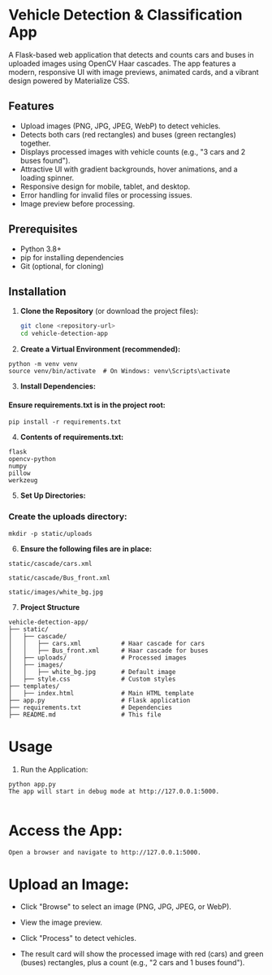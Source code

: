 # Vehicle Detection & Classification App

A Flask-based web application that detects and counts cars and buses in uploaded images using OpenCV Haar cascades. The app features a modern, responsive UI with image previews, animated cards, and a vibrant design powered by Materialize CSS.

## Features
- Upload images (PNG, JPG, JPEG, WebP) to detect vehicles.
- Detects both cars (red rectangles) and buses (green rectangles) together.
- Displays processed images with vehicle counts (e.g., "3 cars and 2 buses found").
- Attractive UI with gradient backgrounds, hover animations, and a loading spinner.
- Responsive design for mobile, tablet, and desktop.
- Error handling for invalid files or processing issues.
- Image preview before processing.

## Prerequisites
- Python 3.8+
- pip for installing dependencies
- Git (optional, for cloning)

## Installation

1. **Clone the Repository** (or download the project files):
   ```bash
   git clone <repository-url>
   cd vehicle-detection-app

2. **Create a Virtual Environment (recommended):**

```
python -m venv venv
source venv/bin/activate  # On Windows: venv\Scripts\activate
```

3. **Install Dependencies:**
#### Ensure requirements.txt is in the project root:


```pip install -r requirements.txt```


4. **Contents of requirements.txt:**
```
flask
opencv-python
numpy
pillow
werkzeug
```

5. **Set Up Directories:**
### Create the uploads directory:
```
mkdir -p static/uploads
```

6. **Ensure the following files are in place:**
```
static/cascade/cars.xml

static/cascade/Bus_front.xml

static/images/white_bg.jpg
```
7. **Project Structure**
```
vehicle-detection-app/
├── static/
│   ├── cascade/
│   │   ├── cars.xml           # Haar cascade for cars
│   │   ├── Bus_front.xml      # Haar cascade for buses
│   ├── uploads/               # Processed images
│   ├── images/
│   │   ├── white_bg.jpg       # Default image
│   ├── style.css              # Custom styles
├── templates/
│   ├── index.html             # Main HTML template
├── app.py                     # Flask application
├── requirements.txt           # Dependencies
├── README.md                  # This file
```

# Usage
1. Run the Application:

```
python app.py
The app will start in debug mode at http://127.0.0.1:5000.


```
# **Access the App:**
```
Open a browser and navigate to http://127.0.0.1:5000.
```

# **Upload an Image:**
- Click "Browse" to select an image (PNG, JPG, JPEG, or WebP).

- View the image preview.

- Click "Process" to detect vehicles.

- The result card will show the processed image with red (cars) and green (buses) rectangles, plus a count (e.g., "2 cars and 1 buses found").



